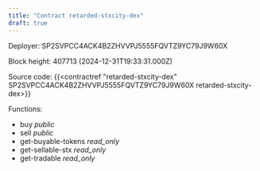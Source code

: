 ```yaml
---
title: "Contract retarded-stxcity-dex"
draft: true
---
```

Deployer: SP2SVPCC4ACK4B2ZHVVPJ5555FQVTZ9YC79J9W60X


 



Block height: 407713 (2024-12-31T19:33:31.000Z)

Source code: {{<contractref "retarded-stxcity-dex" SP2SVPCC4ACK4B2ZHVVPJ5555FQVTZ9YC79J9W60X retarded-stxcity-dex>}}

Functions:

* buy _public_
* sell _public_
* get-buyable-tokens _read_only_
* get-sellable-stx _read_only_
* get-tradable _read_only_
